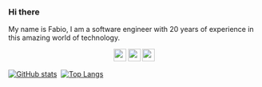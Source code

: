 ### Hi there

My name is Fabio, I am a software engineer with 20 years of experience in this amazing world of technology. 

<p align="center">

<img src="https://img.shields.io/badge/-CSharp-blue?logo=csharp" height="25"/>
<img src="https://img.shields.io/badge/-DotNet-yellow?logo=dotnet" height="25"/>
<img src="https://img.shields.io/badge/-AWS-orange?logo=amazonaws" height="25"/>

</p>

<p align="center">
  
[![GitHub stats](https://github-readme-stats.vercel.app/api?username=fabioono25&theme=dark&layout=compact)](https://github.com/fabioono25/github-readme-stats)&nbsp;&nbsp;[![Top Langs](https://github-readme-stats.vercel.app/api/top-langs/?username=fabioono25&theme=dark&layout=compact)](https://github.com/fabioono25/github-readme-stats)

</p>
